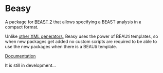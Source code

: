 # Beasy

A package for [BEAST 2](https://beast2.org) that allows specifying a BEAST analysis in a compact format.

Unlike [other XML generators](http://www.beast2.org/2018/03/09/10-ways-to-generate-beast-xml.html), Beasy uses the power of BEAUti templates, so when new packages get added no custom scripts are required to be able to use the new packages when there is a BEAUti template. 

[Documentation](https://github.com/rbouckaert/beasy/blob/master/doc/beasy.md)

It is still in development... 
